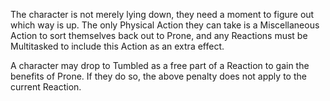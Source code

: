 The character is not merely lying down, they need a moment to figure out which way is up. The only Physical Action they can take is a Miscellaneous Action to sort themselves back out to Prone, and any Reactions must be Multitasked to include this Action as an extra effect.

A character may drop to Tumbled as a free part of a Reaction to gain the benefits of Prone. If they do so, the above penalty does not apply to the current Reaction.